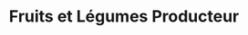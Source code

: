 ---
title: "Fruits et Légumes Producteur"
url: /ollioules/fruits-et-legumes-producteur/
shop: Hofladen
---